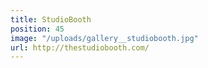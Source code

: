 ```yaml
---
title: StudioBooth
position: 45
image: "/uploads/gallery__studiobooth.jpg"
url: http://thestudiobooth.com/
---
```


